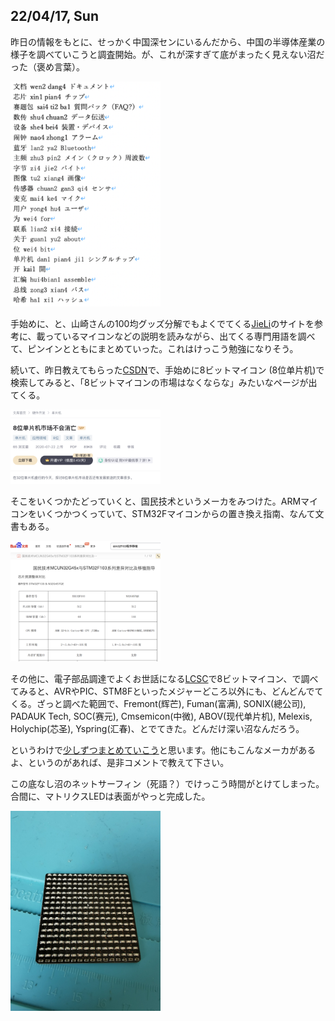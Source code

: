 ## 22/04/17, Sun

昨日の情報をもとに、せっかく中国深センにいるんだから、中国の半導体産業の様子を調べていこうと調査開始。が、これが深すぎて底がまったく見えない沼だった（褒め言葉）。

<img src="https://github.com/akita11/SZdiary/blob/main/diary/photo/2022-04-17_10.36.57.png" width="240px">

手始めに、と、山崎さんの100均グッズ分解でもよくでてくる[JieLi](http://www.zh-jieli.com/)のサイトを参考に、載っているマイコンなどの説明を読みながら、出てくる専門用語を調べて、ピンインとともにまとめていった。これはけっこう勉強になりそう。

続いて、昨日教えてもらった[CSDN](https://www.csdn.net/)で、手始めに8ビットマイコン (8位单片机)で検索してみると、「8ビットマイコンの市場はなくならな」みたいなページが出てくる。

<img src="https://github.com/akita11/SZdiary/blob/main/diary/photo/2022-04-17_10.24.27.png" width="240px">

そこをいくつかたどっていくと、国民技术というメーカをみつけた。ARMマイコンをいくつかつくっていて、STM32Fマイコンからの置き換え指南、なんて文書もある。

<img src="https://github.com/akita11/SZdiary/blob/main/diary/photo/2022-04-17_12.19.08.png" width="240px">

その他に、電子部品調達でよくお世話になる[LCSC](https://lcsc.com/)で8ビットマイコン、で調べてみると、AVRやPIC、STM8Fといったメジャーどころ以外にも、どんどんでてくる。ざっと調べた範囲で、Fremont(辉芒), Fuman(富满), SONIX(總公司), PADAUK Tech, SOC(赛元), Cmsemicon(中微), ABOV(现代单片机), Melexis, Holychip(芯圣), Yspring(汇春)、とでてきた。どんだけ深い沼なんだろう。

というわけで[少しずつまとめていこう](https://docs.google.com/document/d/1bcugKFo2cAQzZqwW3d4T8YZ83rlZre-_DO1GuG61b5s/)と思います。他にもこんなメーカがあるよ、というのがあれば、是非コメントで教えて下さい。

この底なし沼のネットサーフィン（死語？）でけっこう時間がとけてしまった。合間に、マトリクスLEDは表面がやっと完成した。

<img src="https://github.com/akita11/SZdiary/blob/main/diary/photo/2022-04-17_12.02.31.jpg" width="240px">


